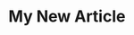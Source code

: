 ---
title: My New Article
subheading: Subheading.
description:
excerpt:
publishDate:
authors:
  - author:
    article_role: Author
article_tags:
article_topper:
  _bookshop_name: design-system/topper/article
  label:
  show_byline: false
article_blocks:
  - _bookshop_name: design-system/column/rich-text
    text:
show_author_bios: true
uuid:
type: articles
---